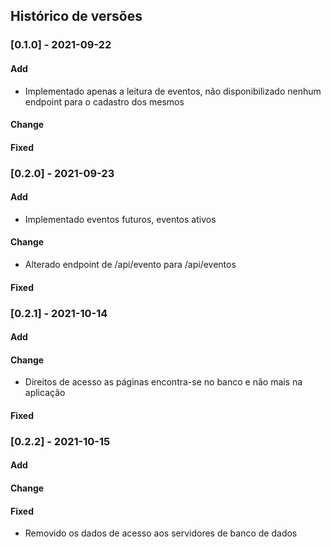 ## Histórico de versões
### [0.1.0] - 2021-09-22
#### Add
- Implementado apenas a leitura de eventos, não disponibilizado nenhum endpoint para o cadastro dos mesmos
#### Change
#### Fixed

### [0.2.0] - 2021-09-23
#### Add
- Implementado eventos futuros, eventos ativos
#### Change
- Alterado endpoint de /api/evento para /api/eventos
#### Fixed

### [0.2.1] - 2021-10-14
#### Add
#### Change
- Direitos de acesso as páginas encontra-se no banco e não mais na aplicação
#### Fixed

### [0.2.2] - 2021-10-15
#### Add
#### Change
#### Fixed
- Removido os dados de acesso aos servidores de banco de dados
